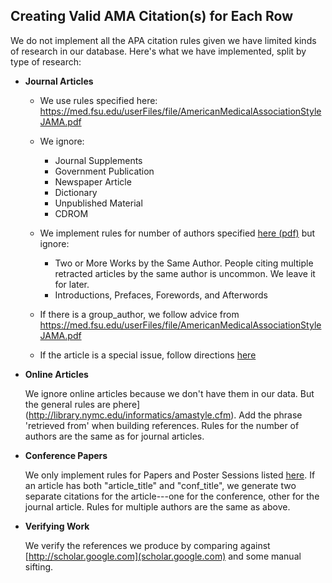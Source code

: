## Creating Valid AMA Citation(s) for Each Row

We do not implement all the APA citation rules given we have limited kinds of research in our database. Here's what we have implemented, split by type of research:  

* **Journal Articles**

    * We use rules specified here: https://med.fsu.edu/userFiles/file/AmericanMedicalAssociationStyleJAMA.pdf

    * We ignore:
        * Journal Supplements
        * Government Publication
        * Newspaper Article
        * Dictionary
        * Unpublished Material
        * CDROM

    * We implement rules for number of authors specified [here (pdf)](https://med.fsu.edu/userFiles/file/AmericanMedicalAssociationStyleJAMA.pdf) but ignore:
        - Two or More Works by the Same Author. People citing multiple retracted articles by the same author is uncommon. We leave it for later.
        - Introductions, Prefaces, Forewords, and Afterwords

    * If there is a group_author, we follow advice from https://med.fsu.edu/userFiles/file/AmericanMedicalAssociationStyleJAMA.pdf

    * If the article is a special issue, follow directions [here](https://med.fsu.edu/userFiles/file/AmericanMedicalAssociationStyleJAMA.pdf)

* **Online Articles**

    We ignore online articles because we don't have them in our data. But the general rules are phere](http://library.nymc.edu/informatics/amastyle.cfm). Add the phrase 'retrieved from' when building references. Rules for the number of authors are the same as for journal articles. 

* **Conference Papers**

    We only implement rules for Papers and Poster Sessions listed [here](https://med.fsu.edu/userFiles/file/AmericanMedicalAssociationStyleJAMA.pdf). If an article has both "article_title" and "conf_title", we generate two separate citations for the article---one for the conference, other for the journal article. Rules for multiple authors are the same as above.

* **Verifying Work**

    We verify the references we produce by comparing against [http://scholar.google.com](scholar.google.com) and some manual sifting.

